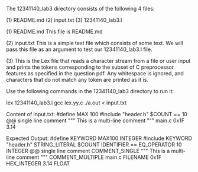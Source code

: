 The 12341140_lab3 directory consists of the following 4 files:

(1) README.md
(2) input.txt
(3) 12341140_lab3.l

(1) README.md
This file is README.md

(2) input.txt
This is a simple text file which consists of some text. We will pass this file as an argument to test our 12341140_lab3.l file.

(3)
This is the Lex file that reads a character stream from a file or user input and prints the tokens corresponding to the subset of C preprocessor features as specified in the question pdf. Any whitespace is ignored, and characters that do not match any token are printed as it is.

Use the following commands in the 12341140_lab3 directory to run it:

lex 12341140_lab3.l
gcc lex.yy.c
./a.out < input.txt


Content of input.txt:
#define MAX 100
#include "header.h"
$COUNT == 10
@@ single line comment
"""
This is a
multi-line comment
"""
main.c
0x1F
3.14


Expected Output:
#define	KEYWORD
MAX100	INTEGER
#include	KEYWORD
"header.h"	STRING_LITERAL
$COUNT	IDENTIFIER
==	EQ_OPERATOR
10	INTEGER
@@ single line comment	COMMENT_SINGLE
"""
This is a
multi-line comment
"""	COMMENT_MULTIPLE
main.c	FILENAME
0x1F	HEX_INTEGER
3.14	FLOAT
